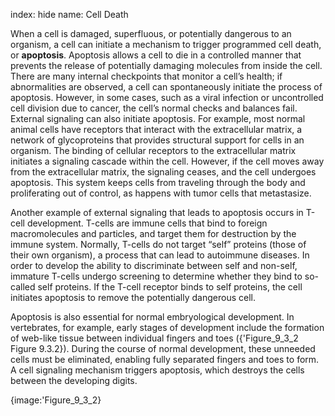 index: hide
name: Cell Death

When a cell is damaged, superfluous, or potentially dangerous to an organism, a cell can initiate a mechanism to trigger programmed cell death, or  **apoptosis**. Apoptosis allows a cell to die in a controlled manner that prevents the release of potentially damaging molecules from inside the cell. There are many internal checkpoints that monitor a cell’s health; if abnormalities are observed, a cell can spontaneously initiate the process of apoptosis. However, in some cases, such as a viral infection or uncontrolled cell division due to cancer, the cell’s normal checks and balances fail. External signaling can also initiate apoptosis. For example, most normal animal cells have receptors that interact with the extracellular matrix, a network of glycoproteins that provides structural support for cells in an organism. The binding of cellular receptors to the extracellular matrix initiates a signaling cascade within the cell. However, if the cell moves away from the extracellular matrix, the signaling ceases, and the cell undergoes apoptosis. This system keeps cells from traveling through the body and proliferating out of control, as happens with tumor cells that metastasize.

Another example of external signaling that leads to apoptosis occurs in T-cell development. T-cells are immune cells that bind to foreign macromolecules and particles, and target them for destruction by the immune system. Normally, T-cells do not target “self” proteins (those of their own organism), a process that can lead to autoimmune diseases. In order to develop the ability to discriminate between self and non-self, immature T-cells undergo screening to determine whether they bind to so-called self proteins. If the T-cell receptor binds to self proteins, the cell initiates apoptosis to remove the potentially dangerous cell.

Apoptosis is also essential for normal embryological development. In vertebrates, for example, early stages of development include the formation of web-like tissue between individual fingers and toes ({'Figure_9_3_2 Figure 9.3.2}). During the course of normal development, these unneeded cells must be eliminated, enabling fully separated fingers and toes to form. A cell signaling mechanism triggers apoptosis, which destroys the cells between the developing digits.


{image:'Figure_9_3_2}
        
